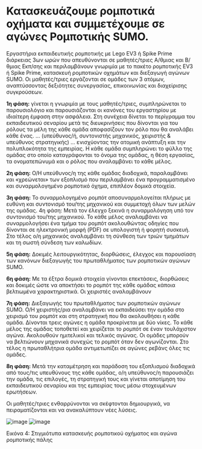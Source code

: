 # Κατασκευάζουμε ρομποτικά οχήματα και συμμετέχουμε σε αγώνες Ρομποτικής SUMO.

Εργαστήρια εκπαιδευτικής ρομποτικής με Lego EV3 ή Spike Prime διάρκειας 3ων ωρών που απευθύνονται σε μαθητές/τριες Α/θμιας και Β/θμιας Εκπ/σης και περιλαμβάνουν γνωριμία με το πακέτο ρομποτικής EV3 ή Spike Prime, κατασκευή ρομποτικών οχημάτων και διεξαγωγή αγώνων SUMO. Οι μαθητές/τριες εργάζονται σε ομάδες των 3 ατόμων, αναπτύσσοντας δεξιότητες συνεργασίας, επικοινωνίας και διαχείρισης συγκρούσεων.

**1η φάση:** γίνεται η γνωριμία με τους μαθητές/τριες, συμπληρώνεται το παρουσιολόγιο και παρουσιάζονται οι κανόνες του εργαστηρίου με ιδιαίτερη έμφαση στην ασφάλεια. 
 Στη συνέχεια δίνεται το περίγραμμα του εκπαιδευτικού σεναρίου
μετά τις διευκρινήσεις που δίνονται για του ρόλους τα μέλη της κάθε ομάδα αποφασίζουν τον ρόλο που θα αναλάβει κάθε ένας.  … (υπεύθυνος/ή, συντονιστής μηχανικός, χειριστής & υπεύθυνος στρατηγικής)  … ενισχύοντας την ατομική ανάπτυξη και την πολυπλοκότητα της εμπειρίας. 
Η κάθε ομάδα συμπληρώνει το φύλλο της ομάδας στο οποίο καταγράφονται το όνομα της ομάδας, η θέση εργασίας, τα ονοματεπώνυμά και ο ρόλος που αναλαμβάνει το κάθε μέλος.

**2η φάση:** Ο/Η υπεύθυνος/η της κάθε ομάδας διαδοχικά,  παραλαμβάνει και «χρεώνεται»  των εξοπλισμό που περιλαμβάνει ένα προγραμματισμένο και συναρμολογημένο ρομποτικό όχημα, επιπλέον δομικά στοιχεία. 

**3η φάση:** Το συναρμολογημένο ρομπότ αποσυναρμολογείται πλήρως με ευθύνη και συντονισμό του/της μηχανικού και συμμετοχή όλων των μελών της ομάδας. 
4η φάση: Μετά τον έλεγχο ξεκινά η συναρμολόγηση υπό τον συντονισμό του/της μηχανικού. Το κάθε μέλος αναλαμβάνει να συναρμολογήσει ένα τμήμα του ρομπότ ακολουθώντας οδηγίες που δίνονται σε ηλεκτρονική μορφή (PDF) σε υπολογιστή ή φορητή συσκευή. Στο τέλος ο/η μηχανικός αναλαμβάνει τη σύνθεση των τριών τμημάτων και τη σωστή σύνδεση των καλωδίων. 

**5η φάση:** Δοκιμές λειτουργικότητας, διορθώσεις, έλεγχος και παρουσίαση των κανόνων διεξαγωγής του πρωταθλήματος των ρομποτικών αγώνων SUMO. 

**6η φάση:** Με τα έξτρα δομικά στοιχεία γίνονται επεκτάσεις, διορθώσεις και δοκιμές ώστε να αποκτήσει το ρομπότ της κάθε ομάδας κάποια βελτιωμένα χαρακτηριστικά. Οι χειριστές αναλαμβάνουν 

**7η φάση:** Διεξαγωγής του πρωταθλήματος των ρομποτικών αγώνων SUMO. Ο/Η χειριστής/ρια αναλαμβάνει να εκπαιδεύσει την ομάδα στο χειρισμό του ρομπότ και στη στρατηγική που θα ακολουθήσει η κάθε ομάδα. Δίνονται τρεις αγώνες η ομάδα προκρίνεται με δύο νίκες. Το κάθε μέλος της ομάδας τοποθετεί και χειρίζεται το ρομπότ  σε έναν τουλάχιστον αγώνα. Ακολουθούν ημιτελικοί και τελικός αγώνας. Οι ομάδες μπορούν να βελτιώνουν μηχανικά συνεχώς το ρομπότ όταν δεν αγωνίζονται. Στο τέλος η πρωταθλήτρια ομάδα αντιμετωπίζει σε αγώνες ρεβάνς όλες τις ομάδες.

**8η φάση:** Μετά την καταμέτρηση και παράδοση του εξοπλισμού διαδοχικά από τους/τις υπευθύνους της κάθε ομάδας,  ο/η υπεύθυνος/η παρουσιάζει την ομάδα, τις επιλογές, τη στρατηγική  τους και γίνεται αποτίμηση του εκπαιδευτικού σεναρίου και της εμπειρίας τους μέσω στοχευμένων ερωτήσεων.

Οι μαθητές/τριες ενθαρρύνονται να σκέφτονται δημιουργικά, να πειραματίζονται και να ανακαλύπτουν νέες λύσεις.

![image](https://github.com/user-attachments/assets/95db360b-b561-4c40-b5ce-4eabe54382d7)
![image](https://github.com/user-attachments/assets/58523413-f07e-4b52-8ae7-e832634666de)

Εικόνα 4: Στιγμιότυπα κατασκευής ρομποτικού οχήματος και αγώνα ρομποτικής πάλης
